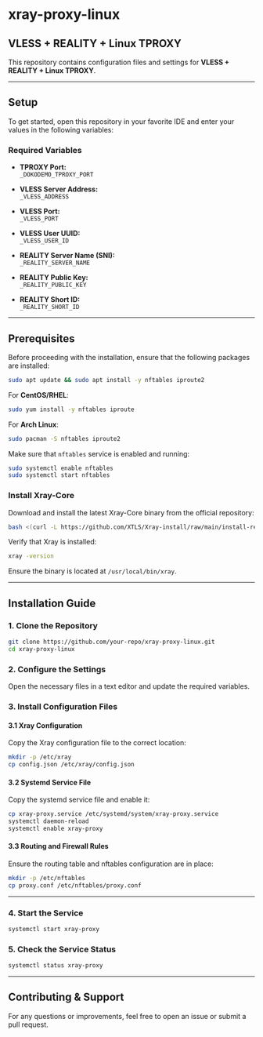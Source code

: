 # xray-proxy-linux

## VLESS + REALITY + Linux TPROXY

This repository contains configuration files and settings for **VLESS + REALITY + Linux TPROXY**.

---

## Setup

To get started, open this repository in your favorite IDE and enter your values in the following variables:

### Required Variables

- **TPROXY Port:**  
  `_DOKODEMO_TPROXY_PORT`

- **VLESS Server Address:**  
  `_VLESS_ADDRESS`

- **VLESS Port:**  
  `_VLESS_PORT`

- **VLESS User UUID:**  
  `_VLESS_USER_ID`

- **REALITY Server Name (SNI):**  
  `_REALITY_SERVER_NAME`

- **REALITY Public Key:**  
  `_REALITY_PUBLIC_KEY`

- **REALITY Short ID:**  
  `_REALITY_SHORT_ID`

---

## Prerequisites

Before proceeding with the installation, ensure that the following packages are installed:

```bash
sudo apt update && sudo apt install -y nftables iproute2
```

For **CentOS/RHEL**:

```bash
sudo yum install -y nftables iproute
```

For **Arch Linux**:

```bash
sudo pacman -S nftables iproute2
```

Make sure that `nftables` service is enabled and running:

```bash
sudo systemctl enable nftables
sudo systemctl start nftables
```

### Install Xray-Core

Download and install the latest Xray-Core binary from the official repository:

```bash
bash <(curl -L https://github.com/XTLS/Xray-install/raw/main/install-release.sh) install
```

Verify that Xray is installed:

```bash
xray -version
```

Ensure the binary is located at `/usr/local/bin/xray`.

---

## Installation Guide

### 1. Clone the Repository

```bash
git clone https://github.com/your-repo/xray-proxy-linux.git
cd xray-proxy-linux
```

### 2. Configure the Settings

Open the necessary files in a text editor and update the required variables.

### 3. Install Configuration Files

#### 3.1 Xray Configuration
Copy the Xray configuration file to the correct location:

```bash
mkdir -p /etc/xray
cp config.json /etc/xray/config.json
```

#### 3.2 Systemd Service File
Copy the systemd service file and enable it:

```bash
cp xray-proxy.service /etc/systemd/system/xray-proxy.service
systemctl daemon-reload
systemctl enable xray-proxy
```

#### 3.3 Routing and Firewall Rules
Ensure the routing table and nftables configuration are in place:

```bash
mkdir -p /etc/nftables
cp proxy.conf /etc/nftables/proxy.conf
```

---

### 4. Start the Service

```bash
systemctl start xray-proxy
```

### 5. Check the Service Status

```bash
systemctl status xray-proxy
```

---

## Contributing & Support

For any questions or improvements, feel free to open an issue or submit a pull request.